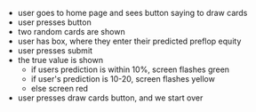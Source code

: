 - user goes to home page and sees button saying to draw cards
- user presses button
- two random cards are shown
- user has box, where they enter their predicted preflop equity
- user presses submit
- the true value is shown
    - if users prediction is within 10%, screen flashes green
    - if user's prediction is 10-20, screen flashes yellow
    - else screen red
- user presses draw cards button, and we start over